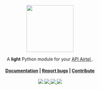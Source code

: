 
</br>
</br>
<p align="center"> 
    <img height="150" src="https://github.com/rivo2302/airtel_money_api/blob/main/assets/airtel.png?raw=true">
</p>
<div align="center"> 
    <p>
        A <b>light</b> Python module for your <a href="https://developers.airtel.africa/home"> API Airtel </a>.
        <h4>
            <a href="https://pypi.org/project/airtel/">Documentation</a>
            <span> | </span>
            <a href="https://github.com/rivo2302/airtel_money_api/issues">Report bugs</a>
            <span> | </span>
            <a href="https://github.com/rivo2302/airtel_money_api/fork">Contribute</a>
        </h4>
    </p>
    <p>
        <a href='https://pypi.org/project/airtel/'><img src='https://img.shields.io/pypi/v/airtel?style=for-the-badge'/></a>
        <a href='https://github.com/rivo2302/airtel_money_api/fork'> 
            <img src="https://img.shields.io/badge/-python-396E9B?style=for-the-badge&logo=python&logoColor=FFFFFF"/>
        </a>
        <a href='https://pypi.org/project/airtel/'> 
             <img src='https://img.shields.io/pypi/dm/airtle?label=DOWNLOADS&style=for-the-badge'/>
        </a>
        <a href='#'> 
            <img src='https://img.shields.io/badge/Maintained-Yes-darkgreen?style=for-the-badge'/>
        </a>  
    </p>
</div>

